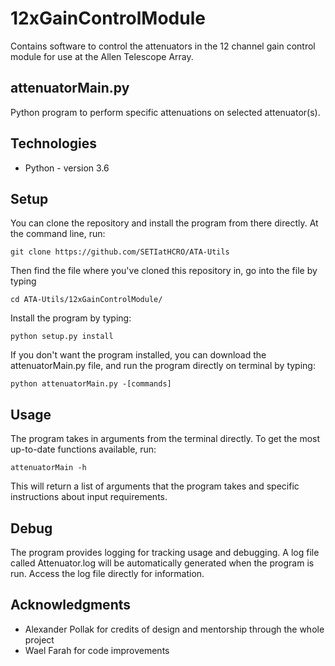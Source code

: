 # 12xGainControlModule

Contains software to control the attenuators in the 12 channel gain control module for use at the Allen Telescope Array.

## attenuatorMain.py

Python program to perform specific attenuations on selected attenuator(s).

## Technologies
* Python - version 3.6

## Setup
You can clone the repository and install the program from there directly. At the command line, run:  

`git clone https://github.com/SETIatHCRO/ATA-Utils`   

Then find the file where you've cloned this repository in, go into the file by typing  

`cd ATA-Utils/12xGainControlModule/`  

Install the program by typing:  

`python setup.py install`  

If you don't want the program installed, you can download the attenuatorMain.py file, and run the program directly on terminal by typing:  

`python attenuatorMain.py -[commands]`

## Usage
The program takes in arguments from the terminal directly. To get the most up-to-date functions available, run:  

`attenuatorMain -h`  

This will return a list of arguments that the program takes and specific instructions about input requirements.  

## Debug
The program provides logging for tracking usage and debugging. A log file called Attenuator.log will be automatically generated when the program is run. Access the log file directly for information.


## Acknowledgments
* Alexander Pollak for credits of design and mentorship through the whole project  
* Wael Farah for code improvements
